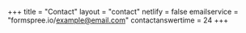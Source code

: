 +++
title = "Contact"
layout = "contact"
netlify = false
emailservice = "formspree.io/example@email.com"
contactanswertime = 24
+++

